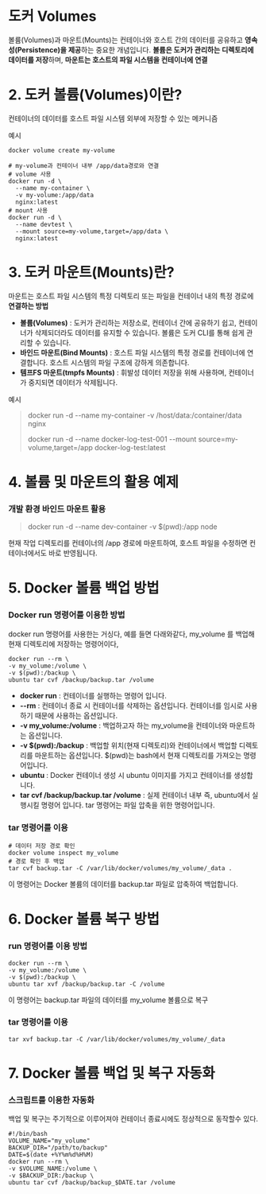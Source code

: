 # 도커 Volumes

볼륨(Volumes)과 마운트(Mounts)는 컨테이너와 호스트 간의 데이터를 공유하고 **영속성(Persistence)을 제공**하는 중요한 개념입니다. **볼륨은 도커가 관리하는 디렉토리에 데이터를 저장**하며, **마운트는 호스트의 파일 시스템을 컨테이너에 연결**

# 2. 도커 볼륨(Volumes)이란?

컨테이너의 데이터를 호스트 파일 시스템 외부에 저장할 수 있는 메커니즘

예시

```
docker volume create my-volume

# my-volume과 컨테이너 내부 /app/data경로와 연결
# volume 사용
docker run -d \
  --name my-container \
  -v my-volume:/app/data 
  nginx:latest
# mount 사용
docker run -d \
  --name devtest \
  --mount source=my-volume,target=/app/data \
  nginx:latest
```

# 3. 도커 마운트(Mounts)란?

마운트는 호스트 파일 시스템의 특정 디렉토리 또는 파일을 컨테이너 내의 특정 경로에 **연결하는 방법**

* **볼륨(Volumes)** : 도커가 관리하는 저장소로, 컨테이너 간에 공유하기 쉽고, 컨테이너가 삭제되더라도 데이터를 유지할 수 있습니다. 볼륨은 도커 CLI를 통해 쉽게 관리할 수 있습니다.
* **바인드 마운트(Bind Mounts)** : 호스트 파일 시스템의 특정 경로를 컨테이너에 연결합니다. 호스트 시스템의 파일 구조에 강하게 의존합니다.
* **템프FS 마운트(tmpfs Mounts)** : 휘발성 데이터 저장을 위해 사용하며, 컨테이너가 중지되면 데이터가 삭제됩니다.

예시

> docker run -d --name my-container -v /host/data:/container/data nginx
>
> docker run -d
> --name docker-log-test-001
> --mount source=my-volume,target=/app 
> docker-log-test:latest

# 4. 볼륨 및 마운트의 활용 예제

### 개발 환경 바인드 마운트 활용

> docker run -d --name dev-container -v $(pwd):/app node

현재 작업 디렉토리를 컨테이너의 /app 경로에 마운트하여, 호스트 파일을 수정하면 컨테이너에서도 바로 반영됩니다.

# 5. Docker 볼륨 백업 방법

### Docker run 명령어를 이용한 방법

docker run 명령어를 사용한는 거싱다, 예를 들면 다래와같다, my_volume 를 백업해 현재 디렉토리에 저장하는 명령어이다,

```
docker run --rm \
-v my_volume:/volume \
-v $(pwd):/backup \
ubuntu tar cvf /backup/backup.tar /volume
```

* **docker run** : 컨테이너를 실행하는 명령어 입니다.
* **--rm** : 컨테이너 종료 시 컨테이너를 삭제하는 옵션입니다. 컨테이너를 임시로 사용하기 때문에 사용하는 옵션입니다.
* **-v my_volume:/volume** : 백업하고자 하는 my_volume을 컨테이너와 마운트하는 옵션입니다.
* **-v $(pwd):/backup** : 백업할 위치(현재 디렉토리)와 컨테이너에서 백업할 디렉토리를 마운트하는 옵션입니다. $(pwd)는 bash에서 현재 디렉토리를 가져오는 명령어입니다.
* **ubuntu** : Docker 컨테이너 생성 시 ubuntu 이미지를 가지고 컨테이너를 생성합니다.
* **tar cvf /backup/backup.tar /volume** : 실제 컨테이너 내부 즉, ubuntu에서 실행시킬 명령어 입니다. tar 명령어는 파일 압축을 위한 명령어입니다.

### tar 명령어를 이용

```
# 데이터 저장 경로 확인
docker volume inspect my_volume
# 경로 확인 후 백업
tar cvf backup.tar -C /var/lib/docker/volumes/my_volume/_data .
```

이 명령어는 Docker 볼륨의 데이터를 backup.tar 파일로 압축하여 백업합니다.

# 6. Docker 볼륨 복구 방법

### run 명령어를 이용 방법

```
docker run --rm \
-v my_volume:/volume \
-v $(pwd):/backup \
ubuntu tar xvf /backup/backup.tar -C /volume
```

이 명령어는 backup.tar 파일의 데이터를 my_volume 볼륨으로 복구

### tar 명령어를 이용

```
tar xvf backup.tar -C /var/lib/docker/volumes/my_volume/_data
```

# 7. Docker 볼륨 백업 및 복구 자동화

### 스크립트를 이용한 자동화

백업 및 복구는 주기적으로 이루어져야 컨테이너 종료시에도 정상적으로 동작할수 있다.

```
#!/bin/bash 
VOLUME_NAME="my_volume" 
BACKUP_DIR="/path/to/backup" 
DATE=$(date +%Y%m%d%H%M) 
docker run --rm \
-v $VOLUME_NAME:/volume \
-v $BACKUP_DIR:/backup \
ubuntu tar cvf /backup/backup_$DATE.tar /volume
```
